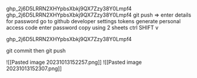 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
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
git push => enter details
for password go to github developer settings tokens generate personal access code enter password copy using 2 sheets ctrl SHIFT v

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

git commit then git push

![[Pasted image 20231013152257.png]]
![[Pasted image 20231013152307.png]]

